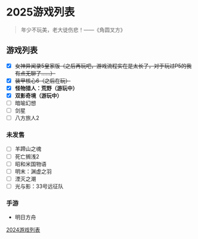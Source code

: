 # 2025游戏列表

> 年少不玩美，老大徒伤悲！——《角圆叉方》

## 游戏列表

- [x] ~~女神异闻录5皇家版（之后再玩吧，游戏流程实在是太长了，对于玩过P5的我有点无聊了……）~~
- [x] ~~装甲核心6（之后在玩）~~
- [x] **怪物猎人：荒野（游玩中）**
- [x] **双影奇境（游玩中）**
- [ ] 暗喻幻想
- [ ] 剑星
- [ ] 八方旅人2

### 未发售

- [ ] 羊蹄山之魂
- [ ] 死亡搁浅2
- [ ] 昭和米国物语
- [ ] 明末：渊虚之羽
- [ ] 湮灭之潮
- [ ] 光与影：33号远征队

### 手游

- 明日方舟

[2024游戏列表](./GameLife_2024.md)
